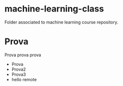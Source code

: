 # machine-learning-class
Folder associated to machine learning course repository.

# Prova 
Prova prova prova
* Prova
* Prova2
* Prova3
* hello remote
